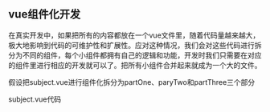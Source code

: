 ## vue组件化开发

​		在真实开发中，如果把所有的内容都放在一个vue文件里，随着代码量越来越大，极大地影响到代码的可维护性和扩展性。应对这种情况，我们会对这些代码进行拆分为不同的组件，每个小组件都拥有自己的逻辑和功能，开发时我们只需要在对应的组件里进行相应的开发就可以了。把所有小组件合并起来就成为一个大的文件。

假设把subject.vue进行组件化拆分为partOne、paryTwo和partThree三个部分

subject.vue代码

```vue

```

